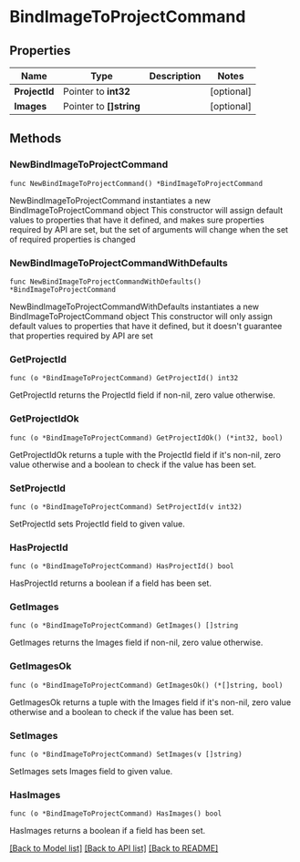 # BindImageToProjectCommand

## Properties

Name | Type | Description | Notes
------------ | ------------- | ------------- | -------------
**ProjectId** | Pointer to **int32** |  | [optional] 
**Images** | Pointer to **[]string** |  | [optional] 

## Methods

### NewBindImageToProjectCommand

`func NewBindImageToProjectCommand() *BindImageToProjectCommand`

NewBindImageToProjectCommand instantiates a new BindImageToProjectCommand object
This constructor will assign default values to properties that have it defined,
and makes sure properties required by API are set, but the set of arguments
will change when the set of required properties is changed

### NewBindImageToProjectCommandWithDefaults

`func NewBindImageToProjectCommandWithDefaults() *BindImageToProjectCommand`

NewBindImageToProjectCommandWithDefaults instantiates a new BindImageToProjectCommand object
This constructor will only assign default values to properties that have it defined,
but it doesn't guarantee that properties required by API are set

### GetProjectId

`func (o *BindImageToProjectCommand) GetProjectId() int32`

GetProjectId returns the ProjectId field if non-nil, zero value otherwise.

### GetProjectIdOk

`func (o *BindImageToProjectCommand) GetProjectIdOk() (*int32, bool)`

GetProjectIdOk returns a tuple with the ProjectId field if it's non-nil, zero value otherwise
and a boolean to check if the value has been set.

### SetProjectId

`func (o *BindImageToProjectCommand) SetProjectId(v int32)`

SetProjectId sets ProjectId field to given value.

### HasProjectId

`func (o *BindImageToProjectCommand) HasProjectId() bool`

HasProjectId returns a boolean if a field has been set.

### GetImages

`func (o *BindImageToProjectCommand) GetImages() []string`

GetImages returns the Images field if non-nil, zero value otherwise.

### GetImagesOk

`func (o *BindImageToProjectCommand) GetImagesOk() (*[]string, bool)`

GetImagesOk returns a tuple with the Images field if it's non-nil, zero value otherwise
and a boolean to check if the value has been set.

### SetImages

`func (o *BindImageToProjectCommand) SetImages(v []string)`

SetImages sets Images field to given value.

### HasImages

`func (o *BindImageToProjectCommand) HasImages() bool`

HasImages returns a boolean if a field has been set.


[[Back to Model list]](../README.md#documentation-for-models) [[Back to API list]](../README.md#documentation-for-api-endpoints) [[Back to README]](../README.md)



